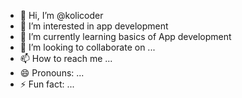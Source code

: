 - 👋 Hi, I’m @kolicoder
- 👀 I’m interested in app development 
- 🌱 I’m currently learning basics of App development 
- 💞️ I’m looking to collaborate on ...
- 📫 How to reach me ...
- 😄 Pronouns: ...
- ⚡ Fun fact: ...

<!---
kolicoder/kolicoder is a ✨ special ✨ repository because its `README.md` (this file) appears on your GitHub profile.
You can click the Preview link to take a look at your changes.
--->
